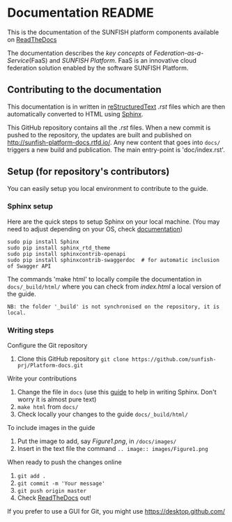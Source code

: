 # Documentation README
This is the documentation of the SUNFISH platform components available on [ReadTheDocs](http://sunfish-platform-docs.rtfd.io/)

The documentation describes the *key concepts* of _Federation-as-a-Service_(FaaS) and _SUNFISH Platform_. FaaS is an innovative cloud federation solution enabled by the software SUNFISH Platform. 

## Contributing to the documentation

This documentation is in written in [reStructuredText](http://docutils.sourceforge.net/rst.html) *.rst* files which are then
automatically converted to HTML using [Sphinx](http://www.sphinx-doc.org/en/stable/). 

This GitHub repository contains all the *.rst* files. When a new commit is pushed to the repository, the updates are built and published on http://sunfish-platform-docs.rtfd.io/. Any new content that goes into `docs/` triggers a new build and publication. The main entry-point is 'doc/index.rst'.


## Setup (for repository's contributors)

You can easily setup you local environment to contribute to the guide. 

### Sphinx setup

Here are the quick steps to setup Sphinx on your local machine. (You may need to adjust depending on your OS, check [documentation](http://www.sphinx-doc.org/en/stable/index.html#0))

```
sudo pip install Sphinx
sudo pip install sphinx_rtd_theme
sudo pip install sphinxcontrib-openapi
sudo pip install sphinxcontrib-swaggerdoc  # for automatic inclusion of Swagger API
```

The commands 'make html' to locally compile the documentation in `docs/_build/html/` where you can check from *index.html* a local version of the guide. 

```
NB: the folder '_build' is not synchronised on the repository, it is local. 
```

### Writing steps
Configure the Git repository

1. Clone this GitHub repository `git clone https://github.com/sunfish-prj/Platform-docs.git`

Write your contributions

1. Change the file in `docs` (use this [guide](http://www.sphinx-doc.org/en/stable/rest.html) to help in writing Sphinx. Don't worry it is almost pure text)
2. `make html` from `docs/`
3. Check locally your changes to the guide `docs/_build/html/`

To include images in the guide

1. Put the image to add, say *Figure1.png*, in `/docs/images/`  
2. Insert in the text file the command `.. image:: images/Figure1.png`

When ready to push the changes online

1. `git add .`
2. `git commit -m 'Your message'`
3. `git push origin master`
4. Check [ReadTheDocs](http://sunfish-platform-docs.rtfd.io/) out! 

If you prefer to use a GUI for Git, you might use https://desktop.github.com/ 

